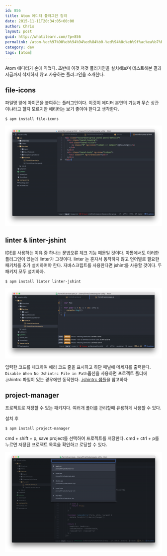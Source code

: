 ```yaml
---
id: 856
title: Atom 에디터 플러그인 정리
date: 2015-11-11T20:34:05+00:00
author: Chris
layout: post
guid: http://whatilearn.com/?p=856
permalink: /atom-%ec%97%90%eb%94%94%ed%84%b0-%ed%94%8c%eb%9f%ac%ea%b7%b8%ec%9d%b8-%ec%a0%95%eb%a6%ac/
category: dev
tags: [atom]
---
```


Atom 에디터가 손에 익었다. 초반에 이것 저것 플러기인을 설치해보며 테스트해본 결과 지금까지 삭제하지 않고 사용하는 플러그인을 소개한다.

<h2>file-icons</h2>

파일명 앞에 아이콘을 붙여주는 플러그인이다. 이것이 에디터 본연의 기능과 무슨 상관이냐라고 할지 모르지만 에티터는 보기 좋아야 한다고 생각한다.

<pre><code>$ apm install file-icons
</code></pre>

![](/assets/imgs/2015/atom3.png)

<h2>linter &amp; linter-jshint</h2>

IDE를 사용하는 이유 중 하나는 문법오류 체크 기능 때문일 것이다. 아톰에서도 이러한 플러그인이 있는데 linter가 그것이다. linter 는 혼자서 동작하지 않고 언어별로 필요한 패키치를 추가 설치하여야 한다. 자바스크립트를 사용한다면 jshint를 사용할 것이다. 두 패키지 모두 설치하자.

<pre><code>$ apm install linter linter-jshint
</code></pre>

![](/assets/imgs/2015/atom4.png)

입력한 코드를 체크하여 에러 코드 줄을 표시하고 하단 패널에 메세지를 출력한다. <code>Disable When No Jshintrc File in Path</code>옵션을 사용하면 프로젝트 폴더에 .jshintrc 파일이 있는 경우에만 동작한다. <a href="https://gist.github.com/jeonghwan-kim/7be4d6bf7622fba126ab">.jshintrc 샘플</a>을 참고하자

<h2>project-manager</h2>

프로젝트로 저장할 수 있는 패키지다. 여러개 폴더를 관리할때 유용하게 사용할 수 있다.

설치 후

<pre><code>$ apm install project-manager
</code></pre>

cmd + shift + p, save project를 선택하여 프로젝트를 저장한다. cmd + ctrl + p를 누르면 저장된 프로젝트 목록을 확인하고 로딩할 수 있다.

![](/assets/imgs/2015/atom5.png)
